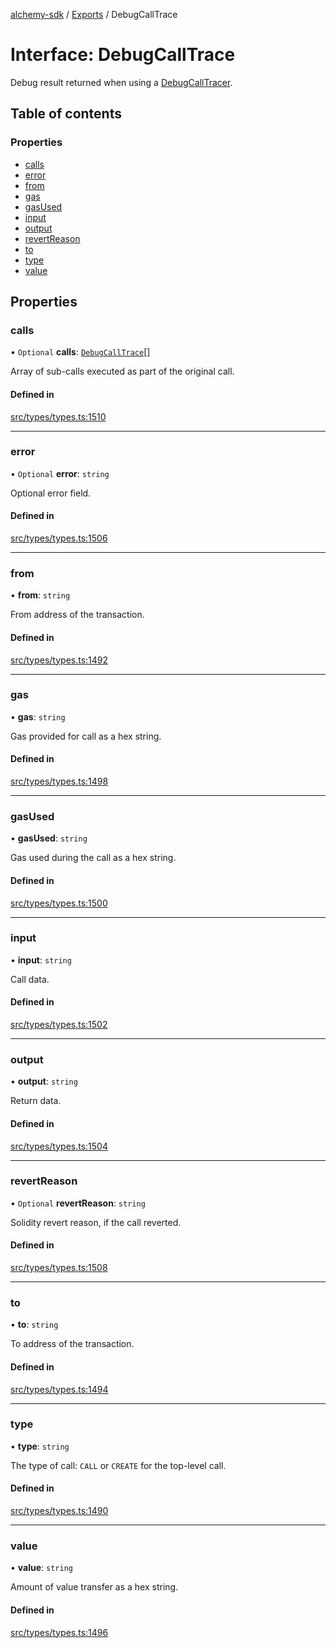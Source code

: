 [alchemy-sdk](../README.md) / [Exports](../modules.md) / DebugCallTrace

# Interface: DebugCallTrace

Debug result returned when using a [DebugCallTracer](DebugCallTracer.md).

## Table of contents

### Properties

- [calls](DebugCallTrace.md#calls)
- [error](DebugCallTrace.md#error)
- [from](DebugCallTrace.md#from)
- [gas](DebugCallTrace.md#gas)
- [gasUsed](DebugCallTrace.md#gasused)
- [input](DebugCallTrace.md#input)
- [output](DebugCallTrace.md#output)
- [revertReason](DebugCallTrace.md#revertreason)
- [to](DebugCallTrace.md#to)
- [type](DebugCallTrace.md#type)
- [value](DebugCallTrace.md#value)

## Properties

### calls

• `Optional` **calls**: [`DebugCallTrace`](DebugCallTrace.md)[]

Array of sub-calls executed as part of the original call.

#### Defined in

[src/types/types.ts:1510](https://github.com/alchemyplatform/alchemy-sdk-js/blob/4e3af22/src/types/types.ts#L1510)

___

### error

• `Optional` **error**: `string`

Optional error field.

#### Defined in

[src/types/types.ts:1506](https://github.com/alchemyplatform/alchemy-sdk-js/blob/4e3af22/src/types/types.ts#L1506)

___

### from

• **from**: `string`

From address of the transaction.

#### Defined in

[src/types/types.ts:1492](https://github.com/alchemyplatform/alchemy-sdk-js/blob/4e3af22/src/types/types.ts#L1492)

___

### gas

• **gas**: `string`

Gas provided for call as a hex string.

#### Defined in

[src/types/types.ts:1498](https://github.com/alchemyplatform/alchemy-sdk-js/blob/4e3af22/src/types/types.ts#L1498)

___

### gasUsed

• **gasUsed**: `string`

Gas used during the call as a hex string.

#### Defined in

[src/types/types.ts:1500](https://github.com/alchemyplatform/alchemy-sdk-js/blob/4e3af22/src/types/types.ts#L1500)

___

### input

• **input**: `string`

Call data.

#### Defined in

[src/types/types.ts:1502](https://github.com/alchemyplatform/alchemy-sdk-js/blob/4e3af22/src/types/types.ts#L1502)

___

### output

• **output**: `string`

Return data.

#### Defined in

[src/types/types.ts:1504](https://github.com/alchemyplatform/alchemy-sdk-js/blob/4e3af22/src/types/types.ts#L1504)

___

### revertReason

• `Optional` **revertReason**: `string`

Solidity revert reason, if the call reverted.

#### Defined in

[src/types/types.ts:1508](https://github.com/alchemyplatform/alchemy-sdk-js/blob/4e3af22/src/types/types.ts#L1508)

___

### to

• **to**: `string`

To address of the transaction.

#### Defined in

[src/types/types.ts:1494](https://github.com/alchemyplatform/alchemy-sdk-js/blob/4e3af22/src/types/types.ts#L1494)

___

### type

• **type**: `string`

The type of call: `CALL` or `CREATE` for the top-level call.

#### Defined in

[src/types/types.ts:1490](https://github.com/alchemyplatform/alchemy-sdk-js/blob/4e3af22/src/types/types.ts#L1490)

___

### value

• **value**: `string`

Amount of value transfer as a hex string.

#### Defined in

[src/types/types.ts:1496](https://github.com/alchemyplatform/alchemy-sdk-js/blob/4e3af22/src/types/types.ts#L1496)
